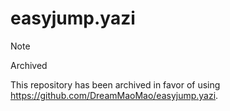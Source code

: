# easyjump.yazi

> [!NOTE]
>
> Archived

This repository has been archived in favor of using <https://github.com/DreamMaoMao/easyjump.yazi>.
